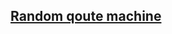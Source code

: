 ## [Random qoute machine](https://github.com/andresito87/FreeCodeCamp/blob/master/Front%20End%20Libraries%20Projects/Random%20Quote%20Machine/)
